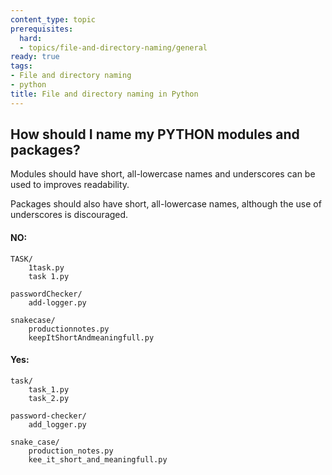 ```yaml
---
content_type: topic
prerequisites:
  hard:
  - topics/file-and-directory-naming/general
ready: true
tags:
- File and directory naming
- python
title: File and directory naming in Python
---
```


## How should I name my PYTHON modules and packages?


Modules should have short, all-lowercase names and underscores can be used to improves readability. 

Packages should also have short, all-lowercase names, although the use of underscores is discouraged.


#### NO:

    TASK/
        1task.py
        task 1.py
        
    passwordChecker/
        add-logger.py

    snakecase/
        productionnotes.py
        keepItShortAndmeaningfull.py

#### Yes:
    task/
        task_1.py
        task_2.py

    password-checker/
        add_logger.py

    snake_case/
        production_notes.py
        kee_it_short_and_meaningfull.py


